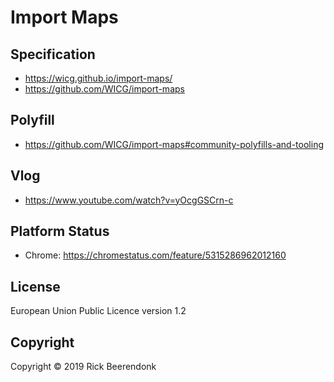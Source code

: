 # Import Maps

## Specification

* https://wicg.github.io/import-maps/
* https://github.com/WICG/import-maps

## Polyfill

* https://github.com/WICG/import-maps#community-polyfills-and-tooling

## Vlog

* https://www.youtube.com/watch?v=yOcgGSCrn-c

## Platform Status

* Chrome: https://chromestatus.com/feature/5315286962012160

## License

European Union Public Licence version 1.2

## Copyright

Copyright © 2019 Rick Beerendonk
